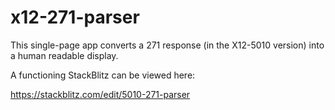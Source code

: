 # x12-271-parser
This single-page app converts a 271 response (in the X12-5010 version) into a human readable display.

A functioning StackBlitz can be viewed here:

https://stackblitz.com/edit/5010-271-parser
